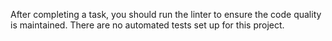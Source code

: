 After completing a task, you should run the linter to ensure the code quality is maintained. There are no automated tests set up for this project.